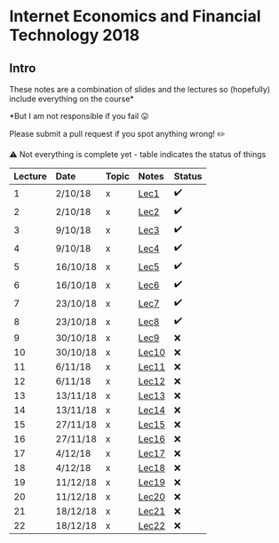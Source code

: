 # Internet Economics and Financial Technology 2018

## Intro

These notes are a combination of slides and the lectures so (hopefully) include everything on the course*

*But I am not responsible if you fail 😛

Please submit a pull request if you spot anything wrong! ✏️

⚠️ Not everything is complete yet - table indicates the status of things

|Lecture|Date|Topic|Notes|Status|
|:--|:--|:--|:--|:--|
|1|2/10/18|x|[Lec1](Notes/Lecture1.md)|✔️|
|2|2/10/18|x|[Lec2](Notes/Lecture2.md)|✔️|
|3|9/10/18|x|[Lec3](Notes/Lecture3.md)|✔️|
|4|9/10/18|x|[Lec4](Notes/Lecture4.md)|✔️|
|5|16/10/18|x|[Lec5](Notes/Lecture5.md)|✔️|
|6|16/10/18|x|[Lec6](Notes/Lecture6.md)|✔️|
|7|23/10/18|x|[Lec7](Notes/Lecture7.md)|✔️|
|8|23/10/18|x|[Lec8](Notes/Lecture8.md)|✔️|
|9|30/10/18|x|[Lec9](Notes/Lecture9.md)|❌|
|10|30/10/18|x|[Lec10](Notes/Lecture10.md)|❌|
|11|6/11/18|x|[Lec11](Notes/Lecture11.md)|❌|
|12|6/11/18|x|[Lec12](Notes/Lecture12.md)|❌|
|13|13/11/18|x|[Lec13](Notes/Lecture13.md)|❌|
|14|13/11/18|x|[Lec14](Notes/Lecture14.md)|❌|
|15|27/11/18|x|[Lec15](Notes/Lecture15.md)|❌|
|16|27/11/18|x|[Lec16](Notes/Lecture16.md)|❌|
|17|4/12/18|x|[Lec17](Notes/Lecture17.md)|❌|
|18|4/12/18|x|[Lec18](Notes/Lecture18.md)|❌|
|19|11/12/18|x|[Lec19](Notes/Lecture19.md)|❌|
|20|11/12/18|x|[Lec20](Notes/Lecture20.md)|❌|
|21|18/12/18|x|[Lec21](Notes/Lecture21.md)|❌|
|22|18/12/18|x|[Lec22](Notes/Lecture22.md)|❌|
